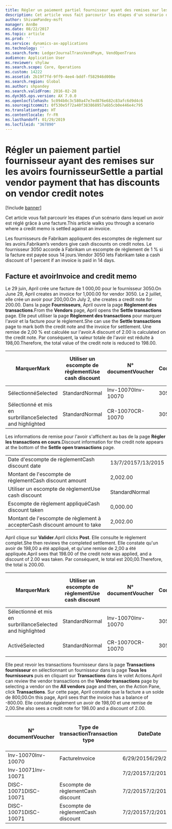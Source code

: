 ```yaml
---
title: Régler un paiement partiel fournisseur ayant des remises sur les avoirs fournisseur
description: Cet article vous fait parcourir les étapes d'un scénario dans lequel un avoir est réglé grâce à une facture.
author: ShivamPandey-msft
manager: AnnBe
ms.date: 08/22/2017
ms.topic: article
ms.prod: ''
ms.service: dynamics-ax-applications
ms.technology: ''
ms.search.form: LedgerJournalTransVendPaym, VendOpenTrans
audience: Application User
ms.reviewer: shylaw
ms.search.scope: Core, Operations
ms.custom: 14222
ms.assetid: 2b19f7fd-9ff9-4ee4-bddf-f582946d008e
ms.search.region: Global
ms.author: shpandey
ms.search.validFrom: 2016-02-28
ms.dyn365.ops.version: AX 7.0.0
ms.openlocfilehash: 5c094b0c3c580a47e7ed876e682c83afc6d9d4c6
ms.sourcegitcommit: 0f530e5f72a40f383868957a6b5cb0e446e4c795
ms.translationtype: HT
ms.contentlocale: fr-FR
ms.lasthandoff: 01/29/2019
ms.locfileid: "367890"
---
```

# <a name="settle-a-partial-vendor-payment-that-has-discounts-on-vendor-credit-notes"></a><span data-ttu-id="c5eef-103">Régler un paiement partiel fournisseur ayant des remises sur les avoirs fournisseur</span><span class="sxs-lookup"><span data-stu-id="c5eef-103">Settle a partial vendor payment that has discounts on vendor credit notes</span></span>

[!include [banner](../includes/banner.md)]

<span data-ttu-id="c5eef-104">Cet article vous fait parcourir les étapes d'un scénario dans lequel un avoir est réglé grâce à une facture.</span><span class="sxs-lookup"><span data-stu-id="c5eef-104">This article walks you through a scenario where a credit memo is settled against an invoice.</span></span>

<span data-ttu-id="c5eef-105">Les fournisseurs de Fabrikam appliquent des escomptes de règlement sur les avoirs.</span><span class="sxs-lookup"><span data-stu-id="c5eef-105">Fabrikam’s vendors give cash discounts on credit notes.</span></span> <span data-ttu-id="c5eef-106">Le fournisseur 3050 accorde à Fabrikam un escompte de règlement de 1 % si la facture est payée sous 14 jours.</span><span class="sxs-lookup"><span data-stu-id="c5eef-106">Vendor 3050 lets Fabrikam take a cash discount of 1 percent if an invoice is paid in 14 days.</span></span>

## <a name="invoice-and-credit-memo"></a><span data-ttu-id="c5eef-107">Facture et avoir</span><span class="sxs-lookup"><span data-stu-id="c5eef-107">Invoice and credit memo</span></span>
<span data-ttu-id="c5eef-108">Le 29 juin, April crée une facture de 1 000,00 pour le fournisseur 3050.</span><span class="sxs-lookup"><span data-stu-id="c5eef-108">On June 29, April creates an invoice for 1,000.00 for vendor 3050.</span></span> <span data-ttu-id="c5eef-109">Le 2 juillet, elle crée un avoir pour 200,00.</span><span class="sxs-lookup"><span data-stu-id="c5eef-109">On July 2, she creates a credit note for 200.00.</span></span> <span data-ttu-id="c5eef-110">Dans la page **Fournisseurs**, April ouvre la page **Règlement des transactions**.</span><span class="sxs-lookup"><span data-stu-id="c5eef-110">From the **Vendors** page, April opens the **Settle transactions** page.</span></span> <span data-ttu-id="c5eef-111">Elle peut utiliser la page **Règlement des transactions** pour marquer l'avoir et la facture pour le règlement.</span><span class="sxs-lookup"><span data-stu-id="c5eef-111">She can use the **Settle transactions** page to mark both the credit note and the invoice for settlement.</span></span> <span data-ttu-id="c5eef-112">Une remise de 2,00 % est calculée sur l'avoir.</span><span class="sxs-lookup"><span data-stu-id="c5eef-112">A discount of 2.00 is calculated on the credit note.</span></span> <span data-ttu-id="c5eef-113">Par conséquent, la valeur totale de l'avoir est réduite à 198,00.</span><span class="sxs-lookup"><span data-stu-id="c5eef-113">Therefore, the total value of the credit note is reduced to 198.00.</span></span>

| <span data-ttu-id="c5eef-114">Marquer</span><span class="sxs-lookup"><span data-stu-id="c5eef-114">Mark</span></span>                     | <span data-ttu-id="c5eef-115">Utiliser un escompte de règlement</span><span class="sxs-lookup"><span data-stu-id="c5eef-115">Use cash discount</span></span> | <span data-ttu-id="c5eef-116">N° document</span><span class="sxs-lookup"><span data-stu-id="c5eef-116">Voucher</span></span>   | <span data-ttu-id="c5eef-117">Compte</span><span class="sxs-lookup"><span data-stu-id="c5eef-117">Account</span></span> | <span data-ttu-id="c5eef-118">Date</span><span class="sxs-lookup"><span data-stu-id="c5eef-118">Date</span></span>      | <span data-ttu-id="c5eef-119">Date d'échéance</span><span class="sxs-lookup"><span data-stu-id="c5eef-119">Due date</span></span>  | <span data-ttu-id="c5eef-120">Facture</span><span class="sxs-lookup"><span data-stu-id="c5eef-120">Invoice</span></span> | <span data-ttu-id="c5eef-121">Montant dans la devise de transaction</span><span class="sxs-lookup"><span data-stu-id="c5eef-121">Amount in transaction currency</span></span> | <span data-ttu-id="c5eef-122">Devise</span><span class="sxs-lookup"><span data-stu-id="c5eef-122">Currency</span></span> | <span data-ttu-id="c5eef-123">Montant à régler</span><span class="sxs-lookup"><span data-stu-id="c5eef-123">Amount to settle</span></span> |
|--------------------------|-------------------|-----------|---------|-----------|-----------|---------|--------------------------------|----------|------------------|
| <span data-ttu-id="c5eef-124">Sélectionné</span><span class="sxs-lookup"><span data-stu-id="c5eef-124">Selected</span></span>                 | <span data-ttu-id="c5eef-125">Standard</span><span class="sxs-lookup"><span data-stu-id="c5eef-125">Normal</span></span>            | <span data-ttu-id="c5eef-126">Inv-10070</span><span class="sxs-lookup"><span data-stu-id="c5eef-126">Inv-10070</span></span> | <span data-ttu-id="c5eef-127">3050</span><span class="sxs-lookup"><span data-stu-id="c5eef-127">3050</span></span>    | <span data-ttu-id="c5eef-128">6/29/2015</span><span class="sxs-lookup"><span data-stu-id="c5eef-128">6/29/2015</span></span> | <span data-ttu-id="c5eef-129">7/29/2015</span><span class="sxs-lookup"><span data-stu-id="c5eef-129">7/29/2015</span></span> | <span data-ttu-id="c5eef-130">10070</span><span class="sxs-lookup"><span data-stu-id="c5eef-130">10070</span></span>   | <span data-ttu-id="c5eef-131">-1 000,00</span><span class="sxs-lookup"><span data-stu-id="c5eef-131">-1,000.00</span></span>                      | <span data-ttu-id="c5eef-132">USD</span><span class="sxs-lookup"><span data-stu-id="c5eef-132">USD</span></span>      | <span data-ttu-id="c5eef-133">-990,00</span><span class="sxs-lookup"><span data-stu-id="c5eef-133">-990.00</span></span>          |
| <span data-ttu-id="c5eef-134">Sélectionné et mis en surbrillance</span><span class="sxs-lookup"><span data-stu-id="c5eef-134">Selected and highlighted</span></span> | <span data-ttu-id="c5eef-135">Standard</span><span class="sxs-lookup"><span data-stu-id="c5eef-135">Normal</span></span>            | <span data-ttu-id="c5eef-136">CR-10070</span><span class="sxs-lookup"><span data-stu-id="c5eef-136">CR-10070</span></span>  | <span data-ttu-id="c5eef-137">3050</span><span class="sxs-lookup"><span data-stu-id="c5eef-137">3050</span></span>    | <span data-ttu-id="c5eef-138">7/2/2015</span><span class="sxs-lookup"><span data-stu-id="c5eef-138">7/2/2015</span></span>  | <span data-ttu-id="c5eef-139">7/29/2015</span><span class="sxs-lookup"><span data-stu-id="c5eef-139">7/29/2015</span></span> |         | <span data-ttu-id="c5eef-140">200,00</span><span class="sxs-lookup"><span data-stu-id="c5eef-140">200.00</span></span>                         | <span data-ttu-id="c5eef-141">USD</span><span class="sxs-lookup"><span data-stu-id="c5eef-141">USD</span></span>      | <span data-ttu-id="c5eef-142">198,00</span><span class="sxs-lookup"><span data-stu-id="c5eef-142">198.00</span></span>           |

<span data-ttu-id="c5eef-143">Les informations de remise pour l'avoir s'affichent au bas de la page **Régler les transactions en cours**.</span><span class="sxs-lookup"><span data-stu-id="c5eef-143">Discount information for the credit note appears at the bottom of the **Settle open transactions** page.</span></span>

|                              |           |
|------------------------------|-----------|
| <span data-ttu-id="c5eef-144">Date d'escompte de règlement</span><span class="sxs-lookup"><span data-stu-id="c5eef-144">Cash discount date</span></span>           | <span data-ttu-id="c5eef-145">13/7/2015</span><span class="sxs-lookup"><span data-stu-id="c5eef-145">7/13/2015</span></span> |
| <span data-ttu-id="c5eef-146">Montant de l'escompte de règlement</span><span class="sxs-lookup"><span data-stu-id="c5eef-146">Cash discount amount</span></span>         | <span data-ttu-id="c5eef-147">2,00</span><span class="sxs-lookup"><span data-stu-id="c5eef-147">2.00</span></span>      |
| <span data-ttu-id="c5eef-148">Utiliser un escompte de règlement</span><span class="sxs-lookup"><span data-stu-id="c5eef-148">Use cash discount</span></span>            | <span data-ttu-id="c5eef-149">Standard</span><span class="sxs-lookup"><span data-stu-id="c5eef-149">Normal</span></span>    |
| <span data-ttu-id="c5eef-150">Escompte de règlement appliqué</span><span class="sxs-lookup"><span data-stu-id="c5eef-150">Cash discount taken</span></span>          | <span data-ttu-id="c5eef-151">0,00</span><span class="sxs-lookup"><span data-stu-id="c5eef-151">0.00</span></span>      |
| <span data-ttu-id="c5eef-152">Montant de l'escompte de règlement à accepter</span><span class="sxs-lookup"><span data-stu-id="c5eef-152">Cash discount amount to take</span></span> | <span data-ttu-id="c5eef-153">2,00</span><span class="sxs-lookup"><span data-stu-id="c5eef-153">2.00</span></span>      |

<span data-ttu-id="c5eef-154">April clique sur **Valider**.</span><span class="sxs-lookup"><span data-stu-id="c5eef-154">April clicks **Post**.</span></span> <span data-ttu-id="c5eef-155">Elle consulte le règlement complet.</span><span class="sxs-lookup"><span data-stu-id="c5eef-155">She then reviews the completed settlement.</span></span> <span data-ttu-id="c5eef-156">Elle constate qu'un avoir de 198,00 a été appliqué, et qu'une remise de 2,00 a été appliquée.</span><span class="sxs-lookup"><span data-stu-id="c5eef-156">April sees that 198.00 of the credit note was applied, and a discount of 2.00 was taken.</span></span> <span data-ttu-id="c5eef-157">Par conséquent, le total est 200,00.</span><span class="sxs-lookup"><span data-stu-id="c5eef-157">Therefore, the total is 200.00.</span></span>

| <span data-ttu-id="c5eef-158">Marquer</span><span class="sxs-lookup"><span data-stu-id="c5eef-158">Mark</span></span>                     | <span data-ttu-id="c5eef-159">Utiliser un escompte de règlement</span><span class="sxs-lookup"><span data-stu-id="c5eef-159">Use cash discount</span></span> | <span data-ttu-id="c5eef-160">N° document</span><span class="sxs-lookup"><span data-stu-id="c5eef-160">Voucher</span></span>   | <span data-ttu-id="c5eef-161">Compte</span><span class="sxs-lookup"><span data-stu-id="c5eef-161">Account</span></span> | <span data-ttu-id="c5eef-162">Date</span><span class="sxs-lookup"><span data-stu-id="c5eef-162">Date</span></span>      | <span data-ttu-id="c5eef-163">Date d'échéance</span><span class="sxs-lookup"><span data-stu-id="c5eef-163">Due date</span></span>  | <span data-ttu-id="c5eef-164">Facture</span><span class="sxs-lookup"><span data-stu-id="c5eef-164">Invoice</span></span>  | <span data-ttu-id="c5eef-165">Montant dans la devise de transaction</span><span class="sxs-lookup"><span data-stu-id="c5eef-165">Amount in transaction currency</span></span> | <span data-ttu-id="c5eef-166">Devise</span><span class="sxs-lookup"><span data-stu-id="c5eef-166">Currency</span></span> | <span data-ttu-id="c5eef-167">Montant à régler</span><span class="sxs-lookup"><span data-stu-id="c5eef-167">Amount to settle</span></span> |
|--------------------------|-------------------|-----------|---------|-----------|-----------|----------|--------------------------------|----------|------------------|
| <span data-ttu-id="c5eef-168">Sélectionné et mis en surbrillance</span><span class="sxs-lookup"><span data-stu-id="c5eef-168">Selected and highlighted</span></span> | <span data-ttu-id="c5eef-169">Standard</span><span class="sxs-lookup"><span data-stu-id="c5eef-169">Normal</span></span>            | <span data-ttu-id="c5eef-170">Inv-10070</span><span class="sxs-lookup"><span data-stu-id="c5eef-170">Inv-10070</span></span> | <span data-ttu-id="c5eef-171">3050</span><span class="sxs-lookup"><span data-stu-id="c5eef-171">3050</span></span>    | <span data-ttu-id="c5eef-172">6/29/2015</span><span class="sxs-lookup"><span data-stu-id="c5eef-172">6/29/2015</span></span> | <span data-ttu-id="c5eef-173">7/29/2015</span><span class="sxs-lookup"><span data-stu-id="c5eef-173">7/29/2015</span></span> | <span data-ttu-id="c5eef-174">10070</span><span class="sxs-lookup"><span data-stu-id="c5eef-174">10070</span></span>    | <span data-ttu-id="c5eef-175">-1 000,00</span><span class="sxs-lookup"><span data-stu-id="c5eef-175">-1,000.00</span></span>                      | <span data-ttu-id="c5eef-176">USD</span><span class="sxs-lookup"><span data-stu-id="c5eef-176">USD</span></span>      | <span data-ttu-id="c5eef-177">-200,00</span><span class="sxs-lookup"><span data-stu-id="c5eef-177">-200.00</span></span>          |
| <span data-ttu-id="c5eef-178">Activé</span><span class="sxs-lookup"><span data-stu-id="c5eef-178">Selected</span></span>                 | <span data-ttu-id="c5eef-179">Standard</span><span class="sxs-lookup"><span data-stu-id="c5eef-179">Normal</span></span>            | <span data-ttu-id="c5eef-180">CR-10070</span><span class="sxs-lookup"><span data-stu-id="c5eef-180">CR-10070</span></span>  | <span data-ttu-id="c5eef-181">3050</span><span class="sxs-lookup"><span data-stu-id="c5eef-181">3050</span></span>    | <span data-ttu-id="c5eef-182">7/2/2015</span><span class="sxs-lookup"><span data-stu-id="c5eef-182">7/2/2015</span></span>  | <span data-ttu-id="c5eef-183">7/29/2015</span><span class="sxs-lookup"><span data-stu-id="c5eef-183">7/29/2015</span></span> | <span data-ttu-id="c5eef-184">CR-10070</span><span class="sxs-lookup"><span data-stu-id="c5eef-184">CR-10070</span></span> | <span data-ttu-id="c5eef-185">200,00</span><span class="sxs-lookup"><span data-stu-id="c5eef-185">200.00</span></span>                         | <span data-ttu-id="c5eef-186">USD</span><span class="sxs-lookup"><span data-stu-id="c5eef-186">USD</span></span>      | <span data-ttu-id="c5eef-187">198,00</span><span class="sxs-lookup"><span data-stu-id="c5eef-187">198.00</span></span>           |

<span data-ttu-id="c5eef-188">Elle peut revoir les transactions fournisseur dans la page **Transactions fournisseur** en sélectionnant un fournisseur dans la page **Tous les fournisseurs** puis en cliquant sur **Transactions** dans le volet Actions.</span><span class="sxs-lookup"><span data-stu-id="c5eef-188">April can review the vendor transactions on the **Vendor transactions** page by selecting a vendor on the **All vendors** page and then, on the Action Pane, click **Transactions**.</span></span> <span data-ttu-id="c5eef-189">Sur cette page, April constate que la facture a un solde de 800,00.</span><span class="sxs-lookup"><span data-stu-id="c5eef-189">On this page, April sees that the invoice has a balance of -800.00.</span></span> <span data-ttu-id="c5eef-190">Elle constate également un avoir de 198,00 et une remise de 2,00.</span><span class="sxs-lookup"><span data-stu-id="c5eef-190">She also sees a credit note for 198.00 and a discount of 2.00.</span></span>

| <span data-ttu-id="c5eef-191">N° document</span><span class="sxs-lookup"><span data-stu-id="c5eef-191">Voucher</span></span>    | <span data-ttu-id="c5eef-192">Type de transaction</span><span class="sxs-lookup"><span data-stu-id="c5eef-192">Transaction type</span></span> | <span data-ttu-id="c5eef-193">Date</span><span class="sxs-lookup"><span data-stu-id="c5eef-193">Date</span></span>      | <span data-ttu-id="c5eef-194">Facture</span><span class="sxs-lookup"><span data-stu-id="c5eef-194">Invoice</span></span> | <span data-ttu-id="c5eef-195">Montant au débit dans la devise de transaction</span><span class="sxs-lookup"><span data-stu-id="c5eef-195">Amount in transaction currency debit</span></span> | <span data-ttu-id="c5eef-196">Montant au crédit dans la devise de transaction</span><span class="sxs-lookup"><span data-stu-id="c5eef-196">Amount in transaction currency credit</span></span> | <span data-ttu-id="c5eef-197">Solde</span><span class="sxs-lookup"><span data-stu-id="c5eef-197">Balance</span></span> | <span data-ttu-id="c5eef-198">Devise</span><span class="sxs-lookup"><span data-stu-id="c5eef-198">Currency</span></span> |
|------------|------------------|-----------|---------|--------------------------------------|---------------------------------------|---------|----------|
| <span data-ttu-id="c5eef-199">Inv-10070</span><span class="sxs-lookup"><span data-stu-id="c5eef-199">Inv-10070</span></span>  | <span data-ttu-id="c5eef-200">Facture</span><span class="sxs-lookup"><span data-stu-id="c5eef-200">Invoice</span></span>          | <span data-ttu-id="c5eef-201">6/29/2015</span><span class="sxs-lookup"><span data-stu-id="c5eef-201">6/29/2015</span></span> | <span data-ttu-id="c5eef-202">10070</span><span class="sxs-lookup"><span data-stu-id="c5eef-202">10070</span></span>   |                                      | <span data-ttu-id="c5eef-203">1 000,00</span><span class="sxs-lookup"><span data-stu-id="c5eef-203">1,000.00</span></span>                              | <span data-ttu-id="c5eef-204">-800,00</span><span class="sxs-lookup"><span data-stu-id="c5eef-204">-800.00</span></span> | <span data-ttu-id="c5eef-205">USD</span><span class="sxs-lookup"><span data-stu-id="c5eef-205">USD</span></span>      |
| <span data-ttu-id="c5eef-206">Inv-10071</span><span class="sxs-lookup"><span data-stu-id="c5eef-206">Inv-10071</span></span>  |                  | <span data-ttu-id="c5eef-207">7/2/2015</span><span class="sxs-lookup"><span data-stu-id="c5eef-207">7/2/2015</span></span>  | <span data-ttu-id="c5eef-208">CR10071</span><span class="sxs-lookup"><span data-stu-id="c5eef-208">CR10071</span></span> | <span data-ttu-id="c5eef-209">200,00</span><span class="sxs-lookup"><span data-stu-id="c5eef-209">200.00</span></span>                               |                                       | <span data-ttu-id="c5eef-210">0,00</span><span class="sxs-lookup"><span data-stu-id="c5eef-210">0.00</span></span>    | <span data-ttu-id="c5eef-211">USD</span><span class="sxs-lookup"><span data-stu-id="c5eef-211">USD</span></span>      |
| <span data-ttu-id="c5eef-212">DISC-10071</span><span class="sxs-lookup"><span data-stu-id="c5eef-212">DISC-10071</span></span> |  <span data-ttu-id="c5eef-213">Escompte de règlement</span><span class="sxs-lookup"><span data-stu-id="c5eef-213">Cash discount</span></span>   | <span data-ttu-id="c5eef-214">7/2/2015</span><span class="sxs-lookup"><span data-stu-id="c5eef-214">7/2/2015</span></span>  |         | <span data-ttu-id="c5eef-215">2,00</span><span class="sxs-lookup"><span data-stu-id="c5eef-215">2.00</span></span>                                 |                                       | <span data-ttu-id="c5eef-216">0,00</span><span class="sxs-lookup"><span data-stu-id="c5eef-216">0.00</span></span>    | <span data-ttu-id="c5eef-217">USD</span><span class="sxs-lookup"><span data-stu-id="c5eef-217">USD</span></span>      |
| <span data-ttu-id="c5eef-218">DISC-10071</span><span class="sxs-lookup"><span data-stu-id="c5eef-218">DISC-10071</span></span> |  <span data-ttu-id="c5eef-219">Escompte de règlement</span><span class="sxs-lookup"><span data-stu-id="c5eef-219">Cash discount</span></span>   | <span data-ttu-id="c5eef-220">7/2/2015</span><span class="sxs-lookup"><span data-stu-id="c5eef-220">7/2/2015</span></span>  |         |                                      | <span data-ttu-id="c5eef-221">2,00</span><span class="sxs-lookup"><span data-stu-id="c5eef-221">2.00</span></span>                                  | <span data-ttu-id="c5eef-222">0,00</span><span class="sxs-lookup"><span data-stu-id="c5eef-222">0.00</span></span>    | <span data-ttu-id="c5eef-223">USD</span><span class="sxs-lookup"><span data-stu-id="c5eef-223">USD</span></span>      |






